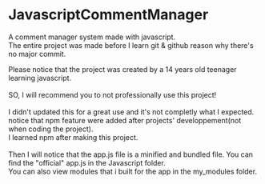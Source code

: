 # JavascriptCommentManager
A comment manager system made with javascript.<br>
The entire project was made before I learn git & github reason why there's no major commit. <br>

Please notice that the project was created by a 14 years old teenager learning javascript.<br>
<br>
SO, I will recommend you to not professionally use this project!<br>
<br>
I didn't updated this for a great use and it's not completly what I expected.
<br>
notice that npm feature were added after projects' developpement(not when coding the project).<br>
I learned npm after making this project. <br>
<br>
Then I will notice that the app.js file is a minified and bundled file. You can find the "official" app.js in the Javascript folder.<br>
You can also view modules that i built for the app in the my_modules folder.<br>

